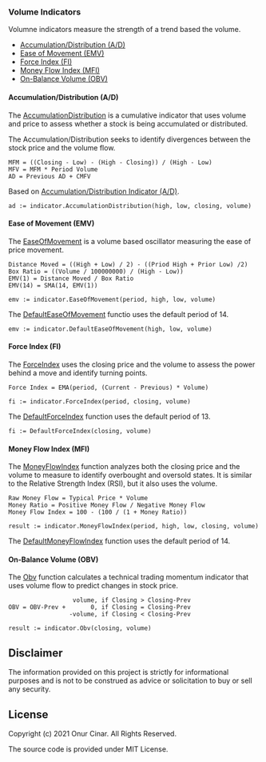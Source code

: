 ### Volume Indicators

Volumne indicators measure the strength of a trend based the volume.

- [Accumulation/Distribution (A/D)](#accumulationdistribution-ad)
- [Ease of Movement (EMV)](#ease-of-movement-emv)
- [Force Index (FI)](#force-index-fi)
- [Money Flow Index (MFI)](#money-flow-index-mfi)
- [On-Balance Volume (OBV)](#on-balance-volume-obv)

#### Accumulation/Distribution (A/D)

The [AccumulationDistribution](https://pkg.go.dev/github.com/cinar/indicator#AccumulationDistribution) is a cumulative indicator that uses volume and price to assess whether a stock is being accumulated or distributed.

The Accumulation/Distribution seeks to identify divergences between the stock price and the volume flow.

```
MFM = ((Closing - Low) - (High - Closing)) / (High - Low)
MFV = MFM * Period Volume
AD = Previous AD + CMFV
```

Based on [Accumulation/Distribution Indicator (A/D)](https://www.investopedia.com/terms/a/accumulationdistribution.asp).

```golang
ad := indicator.AccumulationDistribution(high, low, closing, volume)
```

#### Ease of Movement (EMV)

The [EaseOfMovement](https://pkg.go.dev/github.com/cinar/indicator#EaseOfMovement) is a volume based oscillator measuring the ease of price movement.

```
Distance Moved = ((High + Low) / 2) - ((Priod High + Prior Low) /2)
Box Ratio = ((Volume / 100000000) / (High - Low))
EMV(1) = Distance Moved / Box Ratio
EMV(14) = SMA(14, EMV(1))
```

```Golang
emv := indicator.EaseOfMovement(period, high, low, volume)
```

The [DefaultEaseOfMovement](https://pkg.go.dev/github.com/cinar/indicator#DefaultEaseOfMovement) functio uses the default period of 14.

```Golang
emv := indicator.DefaultEaseOfMovement(high, low, volume)
```

#### Force Index (FI)

The [ForceIndex](https://pkg.go.dev/github.com/cinar/indicator#ForceIndex) uses the closing price and the volume to assess the power behind a move and identify turning points.

```
Force Index = EMA(period, (Current - Previous) * Volume)
```

```Golang
fi := indicator.ForceIndex(period, closing, volume)
```

The [DefaultForceIndex](https://pkg.go.dev/github.com/cinar/indicator#DefaultForceIndex) function uses the default period of 13.

```Golang
fi := DefaultForceIndex(closing, volume)
```

#### Money Flow Index (MFI)

The [MoneyFlowIndex](https://pkg.go.dev/github.com/cinar/indicator#MoneyFlowIndex) function analyzes both the closing price and the volume to measure to identify overbought and oversold states. It is similar to the Relative Strength Index (RSI), but it also uses the volume.

```
Raw Money Flow = Typical Price * Volume
Money Ratio = Positive Money Flow / Negative Money Flow
Money Flow Index = 100 - (100 / (1 + Money Ratio))
```

```Golang
result := indicator.MoneyFlowIndex(period, high, low, closing, volume)
```

The [DefaultMoneyFlowIndex](https://pkg.go.dev/github.com/cinar/indicator#DefaultMoneyFlowIndex) function uses the default period of 14.

#### On-Balance Volume (OBV)

The [Obv](https://pkg.go.dev/github.com/cinar/indicator#Obv) function calculates a technical trading momentum indicator that uses volume flow to predict changes in stock price.

```
                  volume, if Closing > Closing-Prev
OBV = OBV-Prev +       0, if Closing = Closing-Prev
                 -volume, if Closing < Closing-Prev
```

```Golang
result := indicator.Obv(closing, volume)
```

## Disclaimer

The information provided on this project is strictly for informational purposes and is not to be construed as advice or solicitation to buy or sell any security.

## License

Copyright (c) 2021 Onur Cinar. All Rights Reserved.

The source code is provided under MIT License.
